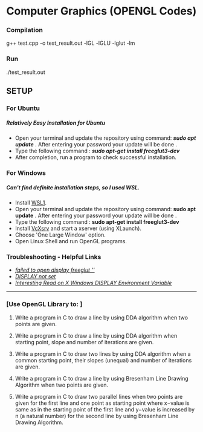 # Computer Graphics (OPENGL Codes)

### Compilation
g++ test.cpp -o test_result.out -lGL -lGLU -lglut -lm

### Run 
./test_result.out


## SETUP
### For Ubuntu
##### Relatively Easy Installation for Ubuntu

* Open your terminal and update the repository using command: _**sudo apt update**_ . After entering your password your update will be done .
* Type the following command : _**sudo apt-get install freeglut3-dev**_
* After completion, run a program to check successful installation.

### For Windows
##### Can't find definite installation steps, so I used WSL.

* Install [WSL1](https://docs.microsoft.com/en-us/windows/wsl/install).
* Open your terminal and update the repository using command: **sudo apt update** . After entering your password your update will be done .
* Type the following command : **sudo apt-get install freeglut3-dev**
* Install [VcXsrv](https://sourceforge.net/projects/vcxsrv/) and start a xserver (using XLaunch).
* Choose 'One Large Window' option. 
* Open Linux Shell and run OpenGL programs.

### Troubleshooting - Helpful Links
* [_failed to open display freeglut ''_](https://github.com/microsoft/WSL/issues/4106) 
* [_DISPLAY not set_](https://askubuntu.com/questions/432255/what-is-the-display-environment-variable)
* [*Interesting Read on X Windows DISPLAY Environment Variable*](https://superuser.com/questions/368530/understanding-x-windows-display-environment-variable-when-tunnelling)

--------------------------------------------------------------------------------

### [Use OpenGL Library to: ]

1. Write a program in C to draw a line by using DDA algorithm when two points are given.

2. Write a program in C to draw a line by using DDA algorithm when starting point, slope and number of iterations are given.

3. Write a program in C to draw two lines by using DDA algorithm when a common starting point, their slopes (unequal) and number of iterations are given.

4. Write a program in C to draw a line by using Bresenham Line Drawing Algorithm when two points are given.

5. Write a program in C to draw two parallel lines when two points are given for the first line and one point as starting point where x−value is same as in the starting point of the first line and y−value is increased by n (a natural number) for the second line by using Bresenham Line Drawing Algorithm.
